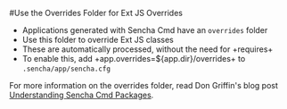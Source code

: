 #Use the Overrides Folder for Ext JS Overrides

- Applications generated with Sencha Cmd have an `overrides` folder
- Use this folder to override Ext JS classes
- These are automatically processed, without the need for +requires+
- To enable this, add +app.overrides=${app.dir}/overrides+ to `.sencha/app/sencha.cfg`

For more information on the overrides folder, read Don Griffin's blog
post <a href="http://www.sencha.com/blog/understanding-sencha-cmd-packages" target="_blank">Understanding Sencha Cmd Packages</a>.

